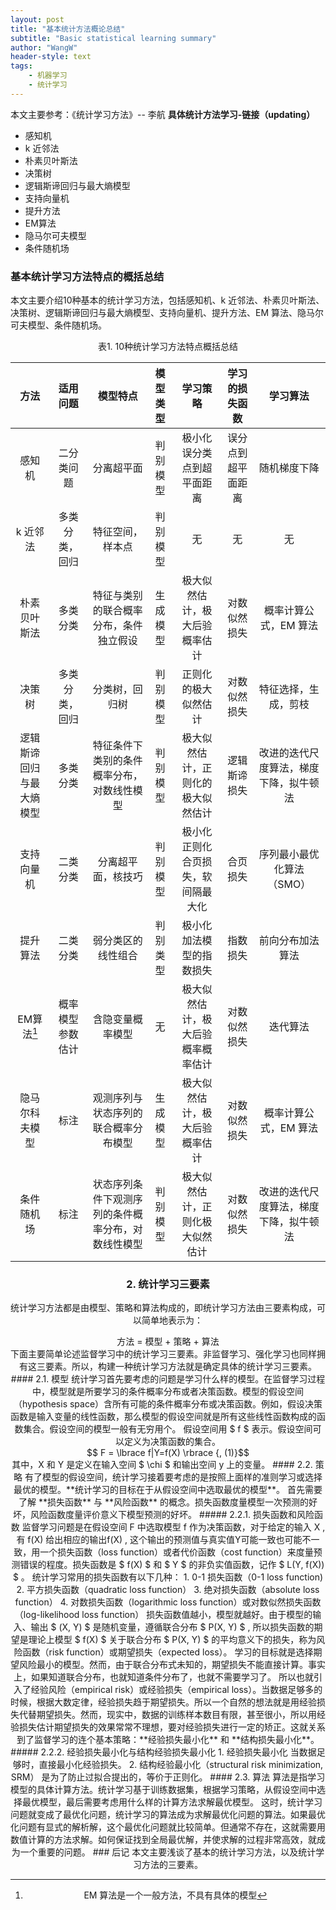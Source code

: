 ```yaml
---
layout: post
title: "基本统计方法概论总结"
subtitle: "Basic statistical learning summary"
author: "WangW"
header-style: text
tags: 
    - 机器学习
    - 统计学习
---
```

本文主要参考：《统计学习方法》-- 李航
**具体统计方法学习-链接（updating）**

- 感知机
- k 近邻法
- 朴素贝叶斯法
- 决策树
- 逻辑斯谛回归与最大熵模型
- 支持向量机
- 提升方法
- EM算法
- 隐马尔可夫模型
- 条件随机场
### 基本统计学习方法特点的概括总结
本文主要介绍10种基本的统计学习方法，包括感知机、k 近邻法、朴素贝叶斯法、决策树、逻辑斯谛回归与最大熵模型、支持向量机、提升方法、EM 算法、隐马尔可夫模型、条件随机场。

<center>表1. 10种统计学习方法特点概括总结<center/>

|  方法  |  适用问题  |  模型特点  | 模型类型 |          学习策略          |   学习的损失函数   |   学习算法   |
| :----: | :--------: | :--------: | :------: | :------------------------: | :----------------: | :----------: |
| 感知机 | 二分类问题 | 分离超平面 | 判别模型 | 极小化误分类点到超平面距离 | 误分点到超平面距离 | 随机梯度下降 |
|k 近邻法|多类分类，回归|特征空间，样本点|判别模型|无|无|无|
|朴素贝叶斯法|多类分类|特征与类别的联合概率分布，条件独立假设|生成模型|极大似然估计，极大后验概率估计|对数似然损失|概率计算公式，EM 算法|
|决策树|多类分类，回归|分类树，回归树|判别模型|正则化的极大似然估计|对数似然损失|特征选择，生成，剪枝|
|逻辑斯谛回归与最大熵模型|多类分类|特征条件下类别的条件概率分布，对数线性模型|判别模型|极大似然估计，正则化的极大似然估计|逻辑斯谛损失|改进的迭代尺度算法，梯度下降，拟牛顿法|
|支持向量机|二类分类|分离超平面，核技巧|判别模型|极小化正则化合页损失，软间隔最大化|合页损失|序列最小最优化算法（SMO）|
|提升算法|二类分类|弱分类区的线性组合|判别类型|极小化加法模型的指数损失|指数损失|前向分布加法算法|
|EM算法[^1]|概率模型参数估计|含隐变量概率模型|无|极大似然估计，极大后验概率概率估计|对数似然损失|迭代算法|
|隐马尔科夫模型|标注|观测序列与状态序列的联合概率分布模型|生成模型|极大似然估计，极大后验概率估计|对数似然损失|概率计算公式，EM 算法|
|条件随机场|标注|状态序列条件下观测序列的条件概率分布，对数线性模型|判别模型|极大似然估计，正则化极大似然估计|对数似然损失|改进的迭代尺度算法，梯度下降，拟牛顿法|


[^1]: EM 算法是一个一般方法，不具有具体的模型
### 2. 统计学习三要素
统计学习方法都是由模型、策略和算法构成的，即统计学习方法由三要素构成，可以简单地表示为：
<center>
    方法 = 模型 + 策略 + 算法
</center>
下面主要简单论述监督学习中的统计学习三要素。非监督学习、强化学习也同样拥有这三要素。所以，构建一种统计学习方法就是确定具体的统计学习三要素。
#### 2.1. 模型
统计学习首先要考虑的问题是学习什么样的模型。在监督学习过程中，模型就是所要学习的条件概率分布或者决策函数。模型的假设空间（hypothesis space）含所有可能的条件概率分布或决策函数。例如，假设决策函数是输入变量的线性函数，那么模型的假设空间就是所有这些线性函数构成的函数集合。假设空间的模型一般有无穷用个。
假设空间用 $ f $ 表示。假设空间可以定义为决策函数的集合。
<center>
    $$ F = \lbrace f|Y=f(X) \rbrace {, (1)}$$
</center>
其中，X 和 Y 是定义在输入空间 $ \chi $ 和输出空间 y 上的变量。
#### 2.2. 策略
有了模型的假设空间，统计学习接着要考虑的是按照上面样的准则学习或选择最优的模型。**统计学习的目标在于从假设空间中选取最优的模型**。
首先需要了解 **损失函数** 与 **风险函数** 的概念。损失函数度量模型一次预测的好坏，风险函数度量评价意义下模型预测的好坏。
##### 2.2.1. 损失函数和风险函数
监督学习问题是在假设空间 F 中选取模型 f 作为决策函数，对于给定的输入 X , 有 f(X) 给出相应的输出f(X) , 这个输出的预测值与真实值Y可能一致也可能不一致，用一个损失函数（loss function）或者代价函数（cost function）来度量预测错误的程度。损失函数是 $ f(X) $ 和 $ Y $ 的非负实值函数，记作 $ L(Y, f(X)) $ 。
统计学习常用的损失函数有以下几种：
1. 0-1 损失函数（0-1 loss function)
2. 平方损失函数（quadratic loss function）
3. 绝对损失函数（absolute loss function）
4. 对数损失函数（logarithmic loss function）或对数似然损失函数（log-likelihood loss function）
损失函数值越小，模型就越好。由于模型的输入、输出 $ (X, Y) $ 是随机变量，遵循联合分布 $ P(X, Y) $ , 所以损失函数的期望是理论上模型 $ f(X) $ 关于联合分布 $ P(X, Y) $ 的平均意义下的损失，称为风险函数（risk function）或期望损失（expected loss）。
学习的目标就是选择期望风险最小的模型。然而，由于联合分布式未知的，期望损失不能直接计算。事实上，如果知道联合分布，也就知道条件分布了，也就不需要学习了。
所以也就引入了经验风险（empirical risk）或经验损失（empirical loss）。当数据足够多的时候，根据大数定律，经验损失趋于期望损失。所以一个自然的想法就是用经验损失代替期望损失。然而，现实中，数据的训练样本数目有限，甚至很小，所以用经验损失估计期望损失的效果常常不理想，要对经验损失进行一定的矫正。这就关系到了监督学习的连个基本策略：**经验损失最小化** 和 **结构损失最小化**。
##### 2.2.2. 经验损失最小化与结构经验损失最小化
1. 经验损失最小化
   当数据足够时，直接最小化经验损失。
2. 结构经验最小化（structural risk minimization, SRM）
   是为了防止过拟合提出的，等价于正则化。
#### 2.3. 算法
算法是指学习模型的具体计算方法。统计学习基于训练数据集，根据学习策略，从假设空间中选择最优模型，最后需要考虑用什么样的计算方法求解最优模型。
这时，统计学习问题就变成了最优化问题，统计学习的算法成为求解最优化问题的算法。如果最优化问题有显式的解析解，这个最优化问题就比较简单。但通常不存在，这就需要用数值计算的方法求解。如何保证找到全局最优解，并使求解的过程非常高效，就成为一个重要的问题。
### 后记
本文主要浅谈了基本的统计学习方法，以及统计学习方法的三要素。
